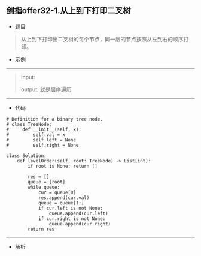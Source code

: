 剑指offer32-1.从上到下打印二叉树
----------
 - 题目
>从上到下打印出二叉树的每个节点，同一层的节点按照从左到右的顺序打印。
 - 示例
 ----------
> input: 
> 
> output: 就是层序遍历
 ----------
 - 代码
 >
>
    # Definition for a binary tree node.
    # class TreeNode:
    #     def __init__(self, x):
    #         self.val = x
    #         self.left = None
    #         self.right = None
    
    class Solution:
        def levelOrder(self, root: TreeNode) -> List[int]:
            if root is None: return []
    
            res = []
            queue = [root]
            while queue:
                cur = queue[0]
                res.append(cur.val)
                queue = queue[1:]
                if cur.left is not None:
                    queue.append(cur.left)
                if cur.right is not None:
                    queue.append(cur.right)
            return res

    
  ----------
 - 解析
 >
